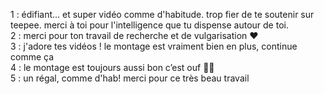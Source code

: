 1 : édifiant... 
et super vidéo comme d'habitude. trop fier de te soutenir sur teepee. merci à toi pour l'intelligence que tu dispense autour de toi.  
2 : merci pour ton travail de recherche et de vulgarisation ❤️  
3 : j'adore tes vidéos ! le montage est vraiment bien en plus, continue comme ça  
4 : le montage est toujours aussi bon c’est ouf 🤌🏼  
5 : un régal, comme d'hab! merci pour ce très beau travail  
